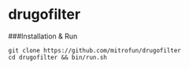 # drugofilter



###Installation & Run

```
git clone https://github.com/mitrofun/drugofilter
cd drugofilter && bin/run.sh
```